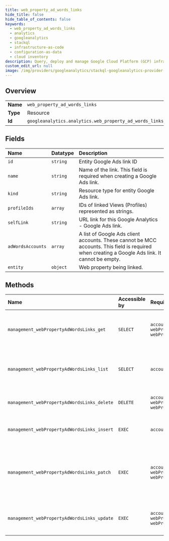 ```yaml
---
title: web_property_ad_words_links
hide_title: false
hide_table_of_contents: false
keywords:
  - web_property_ad_words_links
  - analytics
  - googleanalytics    
  - stackql
  - infrastructure-as-code
  - configuration-as-data
  - cloud inventory
description: Query, deploy and manage Google Cloud Platform (GCP) infrastructure and resources using SQL
custom_edit_url: null
image: /img/providers/googleanalytics/stackql-googleanalytics-provider-featured-image.png
---
```

  
    

## Overview
<table><tbody>
<tr><td><b>Name</b></td><td><code>web_property_ad_words_links</code></td></tr>
<tr><td><b>Type</b></td><td>Resource</td></tr>
<tr><td><b>Id</b></td><td><code>googleanalytics.analytics.web_property_ad_words_links</code></td></tr>
</tbody></table>

## Fields
| Name | Datatype | Description |
|:-----|:---------|:------------|
| `id` | `string` | Entity Google Ads link ID |
| `name` | `string` | Name of the link. This field is required when creating a Google Ads link. |
| `kind` | `string` | Resource type for entity Google Ads link. |
| `profileIds` | `array` | IDs of linked Views (Profiles) represented as strings. |
| `selfLink` | `string` | URL link for this Google Analytics - Google Ads link. |
| `adWordsAccounts` | `array` | A list of Google Ads client accounts. These cannot be MCC accounts. This field is required when creating a Google Ads link. It cannot be empty. |
| `entity` | `object` | Web property being linked. |
## Methods
| Name | Accessible by | Required Params | Description |
|:-----|:--------------|:----------------|:------------|
| `management_webPropertyAdWordsLinks_get` | `SELECT` | `accountId, webPropertyAdWordsLinkId, webPropertyId` | Returns a web property-Google Ads link to which the user has access. |
| `management_webPropertyAdWordsLinks_list` | `SELECT` | `accountId, webPropertyId` | Lists webProperty-Google Ads links for a given web property. |
| `management_webPropertyAdWordsLinks_delete` | `DELETE` | `accountId, webPropertyAdWordsLinkId, webPropertyId` | Deletes a web property-Google Ads link. |
| `management_webPropertyAdWordsLinks_insert` | `EXEC` | `accountId, webPropertyId` | Creates a webProperty-Google Ads link. |
| `management_webPropertyAdWordsLinks_patch` | `EXEC` | `accountId, webPropertyAdWordsLinkId, webPropertyId` | Updates an existing webProperty-Google Ads link. This method supports patch semantics. |
| `management_webPropertyAdWordsLinks_update` | `EXEC` | `accountId, webPropertyAdWordsLinkId, webPropertyId` | Updates an existing webProperty-Google Ads link. |
